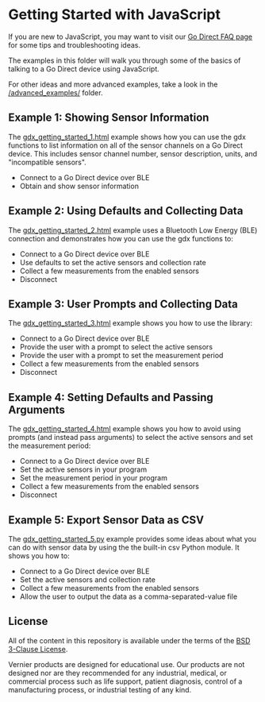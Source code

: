 # Getting Started with JavaScript

If you are new to JavaScript, you may want to visit our [Go Direct FAQ page](./godirect-js-faqs.md) for some tips and troubleshooting ideas.

The examples in this folder will walk you through some of the basics of talking to a Go Direct device using JavaScript. 

For other ideas and more advanced examples, take a look in the [/advanced_examples/](./advanced_examples) folder.

## Example 1: Showing Sensor Information
The [gdx_getting_started_1.html](./gdx_getting_started_1.html) example shows how you can use the gdx functions to list information on all of the sensor channels on a Go Direct device. This includes sensor channel number, sensor description, units, and "incompatible sensors".
- Connect to a Go Direct device over BLE
- Obtain and show sensor information

## Example 2: Using Defaults and Collecting Data
The [gdx_getting_started_2.html](./gdx_getting_started_2.html) example uses a Bluetooth Low Energy (BLE) connection and demonstrates how you can use the gdx functions to:
- Connect to a Go Direct device over BLE
- Use defaults to set the active sensors and collection rate
- Collect a few measurements from the enabled sensors
- Disconnect

## Example 3: User Prompts and Collecting Data
The [gdx_getting_started_3.html](./gdx_getting_started_3.html) example shows you how to use the library:
- Connect to a Go Direct device over BLE
- Provide the user with a prompt to select the active sensors
- Provide the user with a prompt to set the measurement period
- Collect a few measurements from the enabled sensors
- Disconnect

## Example 4: Setting Defaults and Passing Arguments
The [gdx_getting_started_4.html](./gdx_getting_started_4.html) example shows you how to avoid using prompts (and instead pass arguments) to select the active sensors and set the measurement period:
- Connect to a Go Direct device over BLE
- Set the active sensors in your program
- Set the measurement period in your program
- Collect a few measurements from the enabled sensors
- Disconnect

## Example 5: Export Sensor Data as CSV
The [gdx_getting_started_5.py](./gdx_getting_started_5.html) example provides some ideas about what you can do with sensor data by using the the built-in csv Python module. It shows you how to:
- Connect to a Go Direct device over BLE
- Set the active sensors and collection rate
- Collect a few measurements from the enabled sensors
- Allow the user to output the data as a comma-separated-value file

## License

All of the content in this repository is available under the terms of the [BSD 3-Clause License](../LICENSE).

Vernier products are designed for educational use. Our products are not designed nor are they recommended for any industrial, medical, or commercial process such as life support, patient diagnosis, control of a manufacturing process, or industrial testing of any kind.